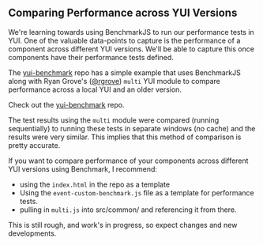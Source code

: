
## Comparing Performance across YUI Versions

We're learning towards using BenchmarkJS to run our performance tests in YUI. One of the valuable data-points to capture is the performance of a component across different YUI versions. We'll be able to capture this once components have their performance tests defined. 

The [yui-benchmark](https://github.com/tilomitra/yui-benchmark) repo has a simple example that uses BenchmarkJS along with Ryan Grove's ([@rgrove](http://twitter.com/rgrove)) `multi` YUI module to compare performance across a local YUI and an older version.

Check out the [yui-benchmark](https://github.com/tilomitra/yui-benchmark) repo.
 
The test results using the `multi` module were compared (running sequentially) to running these tests in separate windows (no cache) and the results were very similar. This implies that this method of comparison is pretty accurate.
 
If you want to compare performance of your components across different YUI versions using Benchmark,  I recommend:
* using the `index.html` in the repo as a template
* Using the `event-custom-benchmark.js` file as a template for performance tests.
* pulling in `multi.js` into src/common/ and referencing it from there.

This is still rough, and work's in progress, so expect changes and new developments.